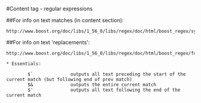 #Content tag - regular expressions

##For info on text matches (in content section):

	http://www.boost.org/doc/libs/1_56_0/libs/regex/doc/html/boost_regex/syntax/perl_syntax.html

##For info on text 'replacements':

	http://www.boost.org/doc/libs/1_56_0/libs/regex/doc/html/boost_regex/format/boost_format_syntax.html

	* Essentials:

			$`				outputs all text preceding the start of the current match (but following end of prev match)
			$&				outputs the entire current match
			$'				outputs all text following the end of the current match


